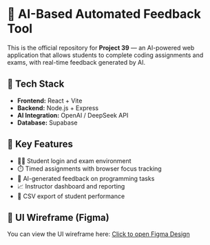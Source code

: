 # 🚀 AI-Based Automated Feedback Tool

This is the official repository for **Project 39** — an AI-powered web application that allows students to complete coding assignments and exams, with real-time feedback generated by AI.

## 🔧 Tech Stack

- **Frontend:** React + Vite
- **Backend:** Node.js + Express
- **AI Integration:** OpenAI / DeepSeek API
- **Database:** Supabase

## 🎯 Key Features

- 🧑‍🎓 Student login and exam environment
- ⏱️ Timed assignments with browser focus tracking
- 🤖 AI-generated feedback on programming tasks
- 📈 Instructor dashboard and reporting
- 📁 CSV export of student performance

## 🔗 UI Wireframe (Figma)

You can view the UI wireframe here: [Click to open Figma Design](https://www.figma.com/design/pk7MWiVJ9oJxGG89NFyQTW/AI-Powered-Exam---Assignment-Web-App?node-id=1-20&t=osN0aruyoFza96fe-1)
